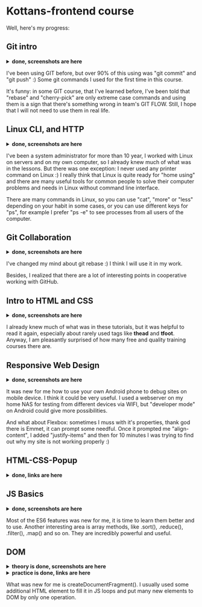 # Kottans-frontend course

Well, here's my progress:

## Git intro

<details>
  <summary>
    <b>done, screenshots are here</b>
  </summary>
  <img src="./screenshots/udacity screenshot.png" alt="udacity screenshot">
  <img src="./screenshots/learngitbranching screenshot.png" alt="learngitbranching screenshot">
</details>

I've been using GIT before, but over 90% of this using was "git commit" and "git push" :) Some git commands I used for the first time in this course.

It's funny: in some GIT course, that I've learned before, I've been told that "rebase" and "cherry-pick" are only extreme case commands and using them is a sign that there's something wrong in team's GIT FLOW. Still, I hope that I will not need to use them in real life.  


## Linux CLI, and HTTP

<details>
  <summary>
    <b>done, screenshots are here</b>
  </summary>
  <img src="./task_linux_cli/quiz 1.png" alt="quiz 1 screenshot">
  <img src="./task_linux_cli/quiz 2.png" alt="quiz 2 screenshot">
  <img src="./task_linux_cli/quiz 3.png" alt="quiz 3 screenshot">
  <img src="./task_linux_cli/quiz 4.png" alt="quiz 4 screenshot">
</details>

I've been a system administrator for more than 10 year, I worked with Linux on servers and on my own computer, so I already knew much of what was in the lessons. But there was one exception: I never used any printer command on Linux :)
I really think that Linux is quite ready for "home using" and there are many useful tools for common people to solve their computer problems and needs in Linux without command line interface.

There are many commands in Linux, so you can use "cat", "more" or "less" depending on your habit in some cases, or you can use different keys for "ps", for example I prefer "ps -e" to see processes from all users of the computer.


## Git Collaboration

<details>
  <summary>
    <b>done, screenshots are here</b>
  </summary>
  <img src="./task_git_collaboration/udacity screenshot2.png" alt="udacity screenshot2">
  <img src="./task_git_collaboration/learngitbranching screenshot2.png" alt="learngitbranching screenshot2">
</details>

I've changed my mind about git rebase :) I think I will use it in my work.

Besides, I realized that there are a lot of interesting points in cooperative working with GitHub.


## Intro to HTML and CSS

<details>
  <summary>
    <b>done, screenshots are here</b>
  </summary>
  <img src="./task_html_css_intro/udacity screenshot3.png" alt="udacity screenshot3">
  <img src="./task_html_css_intro/codecademy screenshot.png" alt="codecademy screenshot">
</details>

I already knew much of what was in these tutorials, but it was helpful to read it again, especially about rarely used tags like **thead** and **tfoot**.
Anyway, I am pleasantly surprised of how many free and quality training courses there are.


## Responsive Web Design

<details>
  <summary>
    <b>done, screenshots are here</b>
  </summary>
  <img src="./task_responsive_web_design/udacity screenshot4.png" alt="udacity screenshot4">
  <img src="./task_responsive_web_design/flexbox froggy screenshot.png" alt="flexbox froggy screenshot">
</details>

It was new for me how to use your own Android phone to debug sites on mobile device. I think it could be very useful. 
I used a webserver on my home NAS for testing from different devices via WIFI, but "developer mode" on Android could give more possibilities. 

And what about Flexbox: sometimes I muss with it's properties, thank god there is Emmet, it can prompt some needful. Once it prompted me "align-content", I added "justify-items" and then for 10 minutes I was trying to find out why my site is not working properly :)


## HTML-CSS-Popup

<details>
  <summary>
    <b>done, links are here</b>
  </summary>
  
  [Demo](https://ses3332002.github.io/kottans-frontend/html-css-popup/)
  
  [Code base](https://github.com/ses3332002/kottans-frontend/tree/main/html-css-popup)
</details>


## JS Basics

<details>
  <summary>
    <b>done, screenshots are here</b>
  </summary>
  <img src="./task_js_basics/udacity screenshot5.png" alt="udacity screenshot5">
  <img src="./task_js_basics/freecodecamp screenshot.png" alt="freecodecamp screenshot">
</details>

Most of the ES6 features was new for me, it is time to learn them better and to use. 
Another interesting area is array methods, like .sort(), .reduce(), .filter(), .map() and so on. They are incredibly powerful and useful.


## DOM

<details>
  <summary>
    <b>theory is done, screenshots are here</b>
  </summary>
  <img src="./task_js_dom/udacity screenshot6.png" alt="udacity screenshot6">
  <img src="./task_js_dom/freecodecamp screenshot2.png" alt="freecodecamp screenshot2">
</details>


<details>
  <summary>
    <b>practice is done, links are here</b>
  </summary>
  
  [Demo](https://ses3332002.github.io/kottans-frontend/dom/)
  
  [Code base](https://github.com/ses3332002/kottans-frontend/tree/main/dom)
</details>

What was new for me is createDocumentFragment().
I usually used some additional HTML element to fill it in JS loops and put many new elements to DOM by only one operation.
